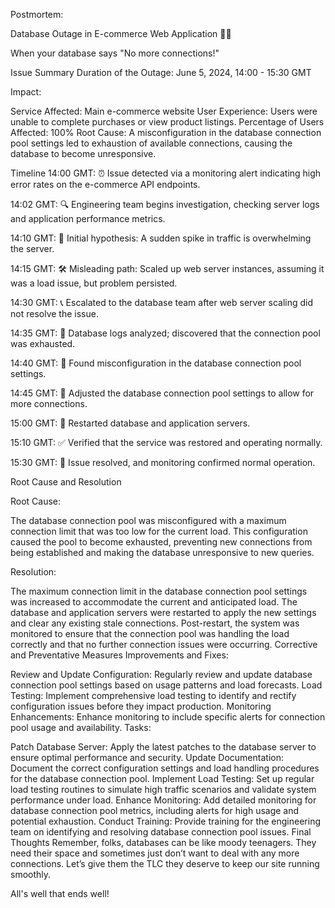 Postmortem: 

Database Outage in E-commerce Web Application 🛒💥

When your database says "No more connections!"

Issue Summary
Duration of the Outage: June 5, 2024, 14:00 - 15:30 GMT

Impact:

Service Affected: Main e-commerce website
User Experience: Users were unable to complete purchases or view product listings.
Percentage of Users Affected: 100%
Root Cause:
A misconfiguration in the database connection pool settings led to exhaustion of available connections, causing the database to become unresponsive.

Timeline
14:00 GMT: ⏰ Issue detected via a monitoring alert indicating high error rates on the e-commerce API endpoints.

14:02 GMT: 🔍 Engineering team begins investigation, checking server logs and application performance metrics.

14:10 GMT: 🤔 Initial hypothesis: A sudden spike in traffic is overwhelming the server.

14:15 GMT: 🛠️ Misleading path: Scaled up web server instances, assuming it was a load issue, but problem persisted.

14:30 GMT: 📞 Escalated to the database team after web server scaling did not resolve the issue.

14:35 GMT: 📜 Database logs analyzed; discovered that the connection pool was exhausted.

14:40 GMT: 🧐 Found misconfiguration in the database connection pool settings.

14:45 GMT: 🔧 Adjusted the database connection pool settings to allow for more connections.

15:00 GMT: 🔄 Restarted database and application servers.

15:10 GMT: ✅ Verified that the service was restored and operating normally.

15:30 GMT: 🎉 Issue resolved, and monitoring confirmed normal operation.

Root Cause and Resolution

Root Cause:

The database connection pool was misconfigured with a maximum connection limit that was too low for the current load. This configuration caused the pool to become exhausted, preventing new connections from being established and making the database unresponsive to new queries.

Resolution:

The maximum connection limit in the database connection pool settings was increased to accommodate the current and anticipated load.
The database and application servers were restarted to apply the new settings and clear any existing stale connections.
Post-restart, the system was monitored to ensure that the connection pool was handling the load correctly and that no further connection issues were occurring.
Corrective and Preventative Measures
Improvements and Fixes:

Review and Update Configuration: Regularly review and update database connection pool settings based on usage patterns and load forecasts.
Load Testing: Implement comprehensive load testing to identify and rectify configuration issues before they impact production.
Monitoring Enhancements: Enhance monitoring to include specific alerts for connection pool usage and availability.
Tasks:

Patch Database Server: Apply the latest patches to the database server to ensure optimal performance and security.
Update Documentation: Document the correct configuration settings and load handling procedures for the database connection pool.
Implement Load Testing: Set up regular load testing routines to simulate high traffic scenarios and validate system performance under load.
Enhance Monitoring: Add detailed monitoring for database connection pool metrics, including alerts for high usage and potential exhaustion.
Conduct Training: Provide training for the engineering team on identifying and resolving database connection pool issues.
Final Thoughts
Remember, folks, databases can be like moody teenagers. They need their space and sometimes just don’t want to deal with any more connections. Let’s give them the TLC they deserve to keep our site running smoothly.


All's well that ends well!
